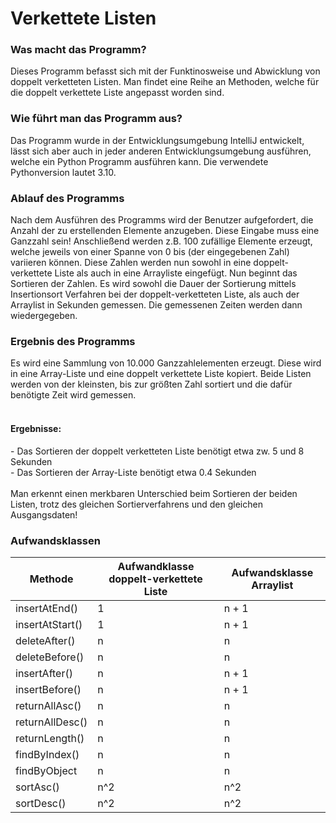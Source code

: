 <h1>Verkettete Listen</h1>

<h3>Was macht das Programm?</h3>
Dieses Programm befasst sich mit der Funktinosweise und Abwicklung von doppelt verketteten Listen. Man findet eine Reihe an Methoden, welche für die doppelt verkettete Liste angepasst worden sind.

<h3>Wie führt man das Programm aus?</h3>
Das Programm wurde in der Entwicklungsumgebung IntelliJ entwickelt, lässt sich aber auch in jeder anderen Entwicklungsumgebung ausführen, welche ein Python Programm ausführen kann. Die verwendete Pythonversion lautet 3.10.

<h3>Ablauf des Programms</h3>
Nach dem Ausführen des Programms wird der Benutzer aufgefordert, die Anzahl der zu erstellenden Elemente anzugeben. Diese Eingabe muss eine Ganzzahl sein! Anschließend werden z.B. 100 zufällige Elemente erzeugt, welche jeweils von einer Spanne von 0 bis (der eingegebenen Zahl) variieren können. Diese Zahlen werden nun sowohl in eine doppelt-verkettete Liste als auch in eine Arrayliste eingefügt. Nun beginnt das Sortieren der Zahlen. Es wird sowohl die Dauer der Sortierung mittels Insertionsort Verfahren bei der doppelt-verketteten Liste, als auch der Arraylist in Sekunden gemessen. Die gemessenen Zeiten werden dann wiedergegeben.

<h3>Ergebnis des Programms</h3>
Es wird eine Sammlung von 10.000 Ganzzahlelementen erzeugt. Diese wird in eine Array-Liste und eine doppelt verkettete Liste kopiert. Beide Listen werden von der kleinsten, bis zur größten Zahl sortiert und die dafür benötigte Zeit wird gemessen.<br/><br/>
<h4>Ergebnisse:</h4>
 - Das Sortieren der doppelt verketteten Liste benötigt etwa zw. 5 und 8 Sekunden  <br/>
 - Das Sortieren der Array-Liste benötigt etwa 0.4 Sekunden  <br/><br/>
Man erkennt einen merkbaren Unterschied beim Sortieren der beiden Listen, trotz des gleichen Sortierverfahrens und den gleichen Ausgangsdaten!

<h3>Aufwandsklassen</h3>

| Methode | Aufwandklasse doppelt-verkettete Liste | Aufwandsklasse Arraylist |
| --- | --- | --- |
| insertAtEnd() | 1 | n + 1 |
| insertAtStart() | 1 | n + 1 |
| deleteAfter() | n | n |
| deleteBefore() | n | n |
| insertAfter() | n | n + 1 |
| insertBefore() | n | n + 1 |
| returnAllAsc() | n | n |
| returnAllDesc() | n | n |
| returnLength() | n | n |
| findByIndex() | n | n |
| findByObject | n | n |
| sortAsc() | n^2 | n^2 |
| sortDesc() | n^2 | n^2 |

